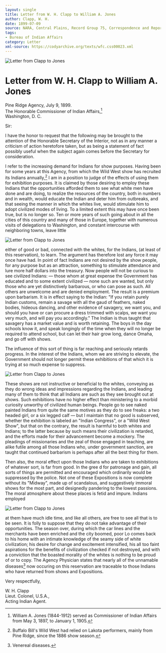 ```yaml
---
layout: single
title: Letter from W. H. Clapp to William A. Jones
author: Clapp, W. H.
date: 1899-07-09
source: NARA, Central Plains, Record Group 75, Correspondence and Reports to Office of Indian Affairs, Box 43, v 28, pp 34-37
tags:
- Bureau of Indian Affairs
category: Letter
xml-source: https://codyarchive.org/texts/wfc.css00023.xml
---
```


![Letter from Clapp to Jones](https://codyarchive.org/figures/250/wfc.css00023.001.jpg "Letter from Clapp to Jones")

# Letter from W. H. Clapp to William A. Jones

Pine Ridge Agency, July 9, 1899.  
The Honorable Commissioner of Indian Affairs,[^1]   
Washington, D. C.

Sir:

I have the honor to request that the following may be brought to the attention of the Honorable Secretary of the Interior, not as in any manner a criticism of action heretofore taken, but as being a statement of fact possibly useful when the subject again comes before the Secretary for consideration.

I refer to the increasing demand for Indians for show purposes. Having been for some years at this Agency, from which the Wild West show has recruited its Indians annually,[^2] I am in a position to judge of the effects of using them for exhibition purposes. It is claimed by those desiring to employ these Indians that the opportunities afforded them to see what white men have done and are doing, to realize the resources of the country, both in numbers and in wealth, would educate the Indian and deter him from outbreaks, and that seeing the manner in which the whites live, would stimulate him to adopt civilized modes of living. To a limited extent this may have once been true, but is no longer so. Ten or more years of such going about in all the cities of this country and many of those in Europe, together with numerous visits of delegations to Washington, and constant intercourse with neighboring towns, leave little 

![Letter from Clapp to Jones](https://codyarchive.org/figures/250/wfc.css00023.002.jpg "Letter from Clapp to Jones")

either of good or bad, connected with the whites, for the Indians, (at least of this reservation), to learn. The argument has therefore lost any force it may once have had. In point of fact Indians are not desired by the show people, for any purpose but as an attraction, something to stimulate attendance and lure more half dollars into the treasury. Now people will not be curious to see civilized Indians: — those whom at great expense the Government has educated and to some extent civilized — none such are wanted, but only those who are yet distinctively barbarous, or who can pose as such. All others are unwelcome and are denied employment. The result is a premium upon barbarism. It is in effect saying to the Indian: "If you retain purely Indian customs, remain a savage with all the gaud of feathers, naked bodies, hideous dancing, and other evidence of savagery, we want you, and should you have or can procure a dress trimmed with scalps, we want you very much, and will pay you accordingly." The Indian is thus taught that savagery has a market value and is worth retaining. The boys in the day schools know it, and speak longingly of the time when they will no longer be required to attend school, but can let their hair grow long, dance Omaha, and go off with shows.

The influence of this sort of thing is far reaching and seriously retards progress. In the interest of the Indians, whom we are striving to elevate, the Government should not longer permit these exhibitions of that which it is trying at so much expense to suppress. 

![Letter from Clapp to Jones](https://codyarchive.org/figures/250/wfc.css00023.003.jpg "Letter from Clapp to Jones")

These shows are not instructive or beneficial to the whites, conveying as they do wrong ideas and impressions regarding the Indians, and leading many of them to think that all Indians are such as they see brought out at shows. Such exhibitions have no higher effect than ministering to a morbid curiosity unworthy of civilized human beings. People go to see naked painted Indians from quite the same motives as they do to see freaks: a two headed girl, or a six legged calf — but I maintain that no good is subserved, whether the exhibition is labeled an "Indian Congress", or a "Wild West Show", but that on the contrary, the result is harmful to both whites and Indians; to the latter because by such means their civilization is retarded, and the efforts made for their advancement become a mockery. The pleadings of missionaries and the zeal of those engaged in teaching, are alike futile among all those Indians who, under government sanction, are taught that continued barbarism is perhaps after all the best thing for them.

Then also, the moral effect upon those Indians who are taken to exhibitions of whatever sort, is far from good. In the gree d for patronage and gain, all sorts of things are permitted and encouraged which ordinarily would be suppressed by the police. Not one of these Expositions is now complete without its "Midway", made up of scandalous, and suggestively immoral shows for the most part, and designedly pandering to the lowest passions. The moral atmosphere about these places is fetid and impure. Indians employed 

![Letter from Clapp to Jones](https://codyarchive.org/figures/250/wfc.css00023.004.jpg "Letter from Clapp to Jones")

at them have much idle time, and like all others, are free to see all that is to be seen. It is folly to suppose that they do not take advantage of their opportunities. The season over, during which the car lines and the merchants have been enriched and the city boomed, poor Lo comes back to his home with an intimate knowledge of the seamy side of white civilization; his desire for change and excitement intensified, his all too faint aspirations for the benefits of civilization checked if not destroyed, and with a conviction that the boasted morality of the whites is nothing to be proud of or to copy. The Agency Physician states that nearly all of the unnamable diseases[^3] now occuring on this reservation are traceable to those Indians who have returned from shows and Expositions.

Very respectfully,

W. H. Clapp  
Lieut. Colonel, U.S.A.,  
Acting Indian Agent.

[^1]: William A. Jones (1844-1912) served as Commissioner of Indian Affairs from May 3, 1897, to January 1, 1905.

[^2]: Buffalo Bill's Wild West had relied on Lakota performers, mainly from Pine Ridge, since the 1886 show season.

[^3]: Venereal diseases.